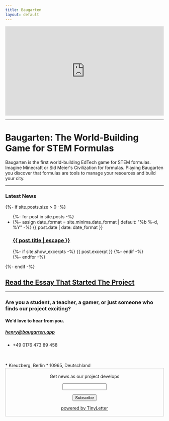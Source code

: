 ```yaml
---
title: Baugarten
layout: default
---
```

<div style="padding:56.25% 0 0 0;position:relative;"><iframe src="https://player.vimeo.com/video/674874714?h=f6cd7ffc3f&amp;badge=0&amp;autopause=0&amp;player_id=0&amp;app_id=58479" frameborder="0" allow="autoplay; fullscreen; picture-in-picture" allowfullscreen style="position:absolute;top:0;left:0;width:100%;height:100%;" title="Baugarten: The World-Building Game That Teaches STEM Formulas"></iframe></div><script src="https://player.vimeo.com/api/player.js"></script>

* * *

# Baugarten: The World-Building Game for STEM Formulas

Baugarten is the first world-building EdTech game for STEM formulas. Imagine Minecraft or Sid Meier's Civilization for formulas. Playing Baugarten you discover that formulas are tools to manage your resources and build your city. 
* * *

### Latest News

<div class="container">

{%- if site.posts.size > 0 -%}
  <ul class="post-list"> {%- for post in site.posts -%}
    <li>
      {%- assign date_format = site.minima.date_format | default: "%b %-d, %Y" -%}
      <span class="post-meta">{{ post.date | date: date_format }}</span>
      <h3>
        <a class="post-link" href="{{ post.url | relative_url }}">
          {{ post.title | escape }}
        </a>
      </h3>
      {%- if site.show_excerpts -%}
        {{ post.excerpt }}
      {%- endif -%}
    </li>
    {%- endfor -%}
  </ul>

{%- endif -%}
</div>


## [Read the Essay That Started The Project](essay)

* * *

### Are you a student, a teacher, a gamer, or just someone who finds our project exciting? 
#### We'd love to hear from you.

##### <a href="mailto: henry@baugarten.app">henry@baugarten.app</a>
* +49 0176 473 89 458
<br>
<br>
* Kreuzberg, Berlin
* 10965, Deutschland
<br>


<form style="border:1px solid #ccc;padding:3px;text-align:center;" action="https://tinyletter.com/Baugarten" method="post" target="popupwindow" onsubmit="window.open('https://tinyletter.com/Baugarten', 'popupwindow', 'scrollbars=yes,width=800,height=600');return true"><p><label for="tlemail">Get news as our project develops</label></p><p><input type="text" style="width:140px" name="email" id="tlemail" /></p><input type="hidden" value="1" name="embed"/><input type="submit" value="Subscribe" /><p><a href="https://tinyletter.com" target="_blank">powered by TinyLetter</a></p></form>
        
